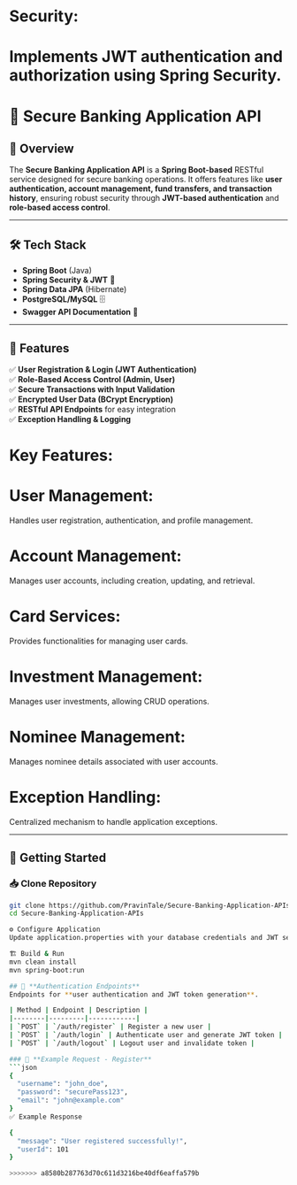 # Security: 
  Implements JWT authentication and authorization using Spring Security.
=======
# 🚀 Secure Banking Application API  

## 📌 Overview  
The **Secure Banking Application API** is a **Spring Boot-based** RESTful service designed for secure banking operations. It offers features like **user authentication, account management, fund transfers, and transaction history**, ensuring robust security through **JWT-based authentication** and **role-based access control**.  

---

## 🛠️ Tech Stack  
- **Spring Boot** (Java)  
- **Spring Security & JWT** 🔐  
- **Spring Data JPA** (Hibernate)  
- **PostgreSQL/MySQL** 🗄️  
- **Swagger API Documentation** 📄   

---

## 🎯 Features  
✅ **User Registration & Login (JWT Authentication)**  
✅ **Role-Based Access Control (Admin, User)**  
✅ **Secure Transactions with Input Validation**  
✅ **Encrypted User Data (BCrypt Encryption)**  
✅ **RESTful API Endpoints** for easy integration  
✅ **Exception Handling & Logging**  

# Key Features:

 # User Management: 
 Handles user registration, authentication, and profile management.
  # Account Management: 
  Manages user accounts, including creation, updating, and retrieval.
  # Card Services: 
  Provides functionalities for managing user cards.
  # Investment Management: 
  Manages user investments, allowing CRUD operations.
  # Nominee Management: 
  Manages nominee details associated with user accounts.
  # Exception Handling: 
  Centralized mechanism to handle application exceptions.

---

## 🚀 Getting Started  

### 📥 Clone Repository  
```bash
git clone https://github.com/PravinTale/Secure-Banking-Application-APIs
cd Secure-Banking-Application-APIs

⚙️ Configure Application
Update application.properties with your database credentials and JWT settings.

🏗️ Build & Run
mvn clean install  
mvn spring-boot:run

## 🔑 **Authentication Endpoints**  
Endpoints for **user authentication and JWT token generation**.  

| Method | Endpoint | Description |
|--------|---------|------------|
| `POST` | `/auth/register` | Register a new user |
| `POST` | `/auth/login` | Authenticate user and generate JWT token |
| `POST` | `/auth/logout` | Logout user and invalidate token |

### 📝 **Example Request - Register**  
```json
{
  "username": "john_doe",
  "password": "securePass123",
  "email": "john@example.com"
}
✅ Example Response

{
  "message": "User registered successfully!",
  "userId": 101
}  

>>>>>>> a8580b287763d70c611d3216be40df6eaffa579b
